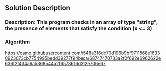 ## Solution Description

### Description: This program checks in an array of type "string", the presence of elements that satisfy the condition (x <= 3)

### Algorithm 
https://camo.githubusercontent.com/f548a316dc70d196b9bf9711568e16330923073cb7754995bedd39277f94beca/68747470733a2f2f692e6962622e636f2f434a6a5368544a2f6578616d312e706e67